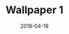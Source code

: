 ---
title: Wallpaper 1
id: 1
license: CC BY-NC 4.0
license_url: https://creativecommons.org/licenses/by-nc/4.0/
date: 2018-04-18
category: wallpapers
---